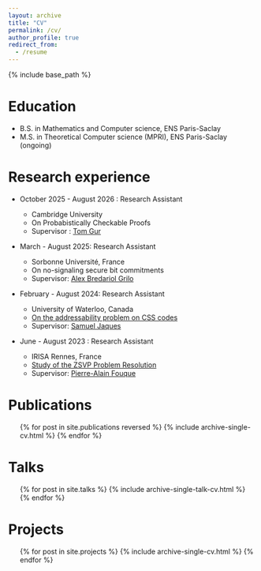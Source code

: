 ```yaml
---
layout: archive
title: "CV"
permalink: /cv/
author_profile: true
redirect_from:
  - /resume
---
```


{% include base_path %}

Education
======
* B.S. in Mathematics and Computer science, ENS Paris-Saclay
* M.S. in Theoretical Computer science (MPRI), ENS Paris-Saclay (ongoing) 

Research experience
======
* October 2025 - August 2026 : Research Assistant
  * Cambridge University
  * On Probabistically Checkable Proofs
  * Supervisor : [Tom Gur](https://www.cst.cam.ac.uk/people/tg508)

* March - August 2025: Research Assistant
  * Sorbonne Université, France
  * On no-signaling secure bit commitments
  * Supervisor: [Alex Bredariol Grilo](https://abgrilo.github.io/)


* February - August 2024: Research Assistant
  * University of Waterloo, Canada
  * [On the addressability problem on CSS codes](https://jerome-guyot.github.io/_pages/files/rapport_de_stage_M1.pdf)
  * Supervisor: [Samuel Jaques](https://sam-jaques.appspot.com/)


* June - August 2023 : Research Assistant
  * IRISA Rennes, France
  * [Study of the ZSVP Problem Resolution](files/rapport_stage_jerome_guyot.pdf)
  * Supervisor: [Pierre-Alain Fouque](https://www.di.ens.fr/~fouque/)
  

Publications
======
  <ul>{% for post in site.publications reversed %}
    {% include archive-single-cv.html %}
  {% endfor %}</ul>
  
Talks
======
  <ul>{% for post in site.talks %}
    {% include archive-single-talk-cv.html %}
  {% endfor %}</ul>

  Projects
======
  <ul>{% for post in site.projects %}
    {% include archive-single-cv.html %}
  {% endfor %}</ul>
  
